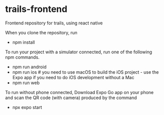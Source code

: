 # trails-frontend
Frontend repository for trails, using react native

When you clone the repository, run
- npm install

To run your project with a simulator connected, run one of the following npm commands.
- npm run android
- npm run ios # you need to use macOS to build the iOS project - use the Expo app if you need to do iOS development without a Mac
- npm run web

To run without phone connected, Download Expo Go app on your phone and scan the QR code (with camera) produced by the command
- npx expo start
